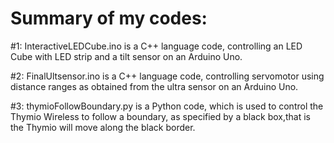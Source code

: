 # Summary of my codes:

#1: InteractiveLEDCube.ino is a C++ language code, controlling an LED Cube with LED strip and a tilt sensor on an Arduino Uno.

#2: FinalUltsensor.ino is a C++ language code, controlling servomotor using distance ranges as obtained from the ultra sensor on an Arduino Uno. 

#3: thymioFollowBoundary.py is a Python code, which is used to control the Thymio Wireless to follow a boundary, as specified by a black box,that is the Thymio will move along the black border.

